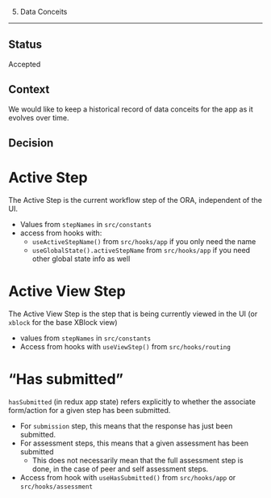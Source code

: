 5. Data Conceits
------------------

Status
-------
Accepted

Context
-------
We would like to keep a historical record of data conceits for the app as it evolves over time.

Decision
--------
# Active Step
The Active Step is the current workflow step of the ORA, independent of the UI.
* Values from `stepNames` in `src/constants`
* access from hooks with:
  * `useActiveStepName()` from `src/hooks/app` if you only need the name
  * `useGlobalState().activeStepName` from `src/hooks/app` if you need other global state info as well

# Active View Step
The Active View Step is the step that is being currently viewed  in the UI (or `xblock` for the base XBlock view)
* values from `stepNames` in `src/constants`
* Access from hooks with `useViewStep()` from `src/hooks/routing`

# “Has submitted”
`hasSubmitted` (in redux app state) refers explicitly to whether the associate form/action for a given step has been submitted.
* For `submission` step, this means that the response has just been submitted.
* For assessment steps, this means that a given assessment has been submitted
  * This does not necessarily mean that the full assessment step is done, in the case of peer and self assessment steps.
* Access from hook with `useHasSubmitted()` from `src/hooks/app` or `src/hooks/assessment`
